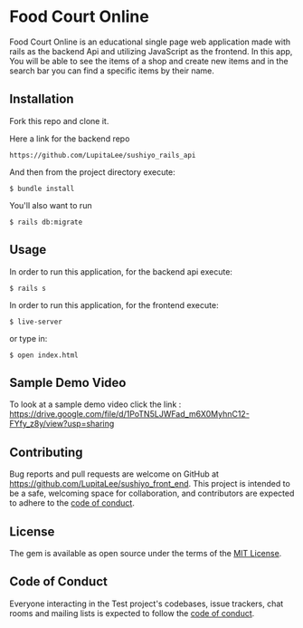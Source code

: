 # Food Court Online

Food Court Online is an educational single page web application made with rails as the backend Api and utilizing JavaScript as the frontend.
In this app, You will be able to see the items of a shop and create new items and in the search bar you can find a specific items by their name.  

## Installation

Fork this repo and clone it.



Here a link for the backend repo
```
https://github.com/LupitaLee/sushiyo_rails_api
```
And then from the project directory execute:
```
$ bundle install
```
You'll also want to run
```
$ rails db:migrate
```
## Usage

In order to run this application, for the backend api execute:
```
$ rails s
```
In order to run this application, for the frontend execute:
```
$ live-server
```
or type in:
```
$ open index.html
```

## Sample Demo Video
To look at a sample demo video click the link :
https://drive.google.com/file/d/1PoTN5LJWFad_m6X0MyhnC12-FYfy_z8y/view?usp=sharing
## Contributing

Bug reports and pull requests are welcome on GitHub at https://github.com/LupitaLee/sushiyo_front_end. This project is intended to be a safe, welcoming space for collaboration, and contributors are expected to adhere to the [code of conduct](https://github.com/LupitaLee/sushiyo_front_end/blob/master/CODE_OF_CONDUCT.md).

## License

The gem is available as open source under the terms of the [MIT License](https://opensource.org/licenses/MIT).

## Code of Conduct

Everyone interacting in the Test project's codebases, issue trackers, chat rooms and mailing lists is expected to follow the [code of conduct](https://github.com/LupitaLee/sushiyo_front_end/blob/master/CODE_OF_CONDUCT.md).
